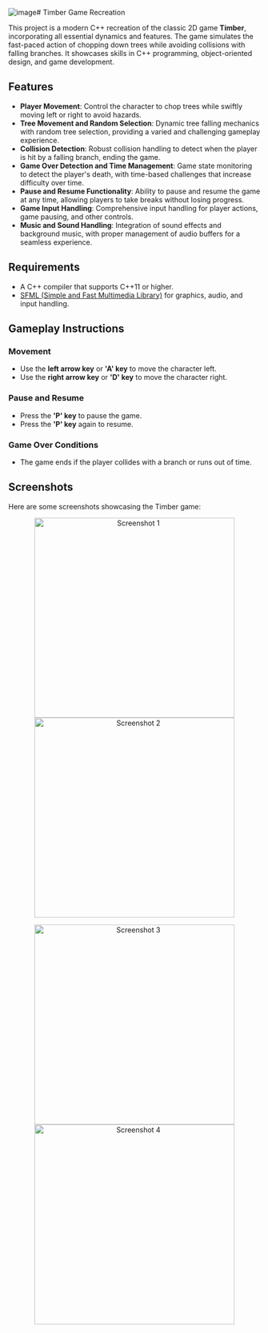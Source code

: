 ![image](https://github.com/user-attachments/assets/4f679bec-3cc0-4cff-ab20-e7016a377a15)# Timber Game Recreation

This project is a modern C++ recreation of the classic 2D game **Timber**, incorporating all essential dynamics and features. The game simulates the fast-paced action of chopping down trees while avoiding collisions with falling branches. It showcases skills in C++ programming, object-oriented design, and game development.

## Features

- **Player Movement**: Control the character to chop trees while swiftly moving left or right to avoid hazards.
- **Tree Movement and Random Selection**: Dynamic tree falling mechanics with random tree selection, providing a varied and challenging gameplay experience.
- **Collision Detection**: Robust collision handling to detect when the player is hit by a falling branch, ending the game.
- **Game Over Detection and Time Management**: Game state monitoring to detect the player's death, with time-based challenges that increase difficulty over time.
- **Pause and Resume Functionality**: Ability to pause and resume the game at any time, allowing players to take breaks without losing progress.
- **Game Input Handling**: Comprehensive input handling for player actions, game pausing, and other controls.
- **Music and Sound Handling**: Integration of sound effects and background music, with proper management of audio buffers for a seamless experience.

## Requirements

- A C++ compiler that supports C++11 or higher.
- [SFML (Simple and Fast Multimedia Library)](https://www.sfml-dev.org/) for graphics, audio, and input handling.


## Gameplay Instructions

### Movement
- Use the **left arrow key** or **'A' key** to move the character left.
- Use the **right arrow key** or **'D' key** to move the character right.

### Pause and Resume
- Press the **'P' key** to pause the game.
- Press the **'P' key** again to resume.

### Game Over Conditions
- The game ends if the player collides with a branch or runs out of time.


## Screenshots

Here are some screenshots showcasing the Timber game:

<p align="center">
    <img src="![image](https://github.com/user-attachments/assets/dd252d09-3ecd-4e02-b02c-ab946334cb36)" alt="Screenshot 1" width="400"/>
    <img src="images/screenshot2.png" alt="Screenshot 2" width="400"/>
</p>

<p align="center">
    <img src="images/screenshot3.png" alt="Screenshot 3" width="400"/>
    <img src="images/screenshot4.png" alt="Screenshot 4" width="400"/>
</p>


